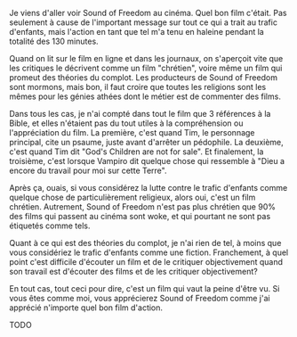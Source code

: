 Je viens d'aller voir Sound of Freedom au cinéma. Quel bon film c'était. Pas seulement à cause de l'important message sur tout ce qui a trait au trafic d'enfants, mais l'action en tant que tel m'a tenu en haleine pendant la totalité des 130 minutes.

Quand on lit sur le film en ligne et dans les journaux, on s'aperçoit vite que les critiques le décrivent comme un film "chrétien", voire même un film qui promeut des théories du complot. Les producteurs de Sound of Freedom sont mormons, mais bon, il faut croire que toutes les religions sont les mêmes pour les génies athées dont le métier est de commenter des films.

Dans tous les cas, je n'ai compté dans tout le film que 3 références à la Bible, et elles n'étaient pas du tout utiles à la compréhension ou l'appréciation du film. La première, c'est quand Tim, le personnage principal, cite un psaume, juste avant d'arrêter un pédophile. La deuxième, c'est quand Tim dit "God's Children are not for sale". Et finalement, la troisième, c'est lorsque Vampiro dit quelque chose qui ressemble à "Dieu a encore du travail pour moi sur cette Terre". 

Après ça, ouais, si vous considérez la lutte contre le trafic d'enfants comme quelque chose de particulièrement religieux, alors oui, c'est un film chrétien. Autrement, Sound of Freedom n'est pas plus chrétien que 90% des films qui passent au cinéma sont woke, et qui pourtant ne sont pas étiquetés comme tels.

Quant à ce qui est des théories du complot, je n'ai rien de tel, à moins que vous considériez le trafic d'enfants comme une fiction. Franchement, à quel point c'est difficile d'écouter un film et de le critiquer objectivement quand son travail est d'écouter des films et de les critiquer objectivement?

En tout cas, tout ceci pour dire, c'est un film qui vaut la peine d'être vu. Si vous êtes comme moi, vous apprécierez Sound of Freedom comme j'ai apprécié n'importe quel bon film d'action.

TODO
